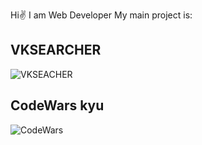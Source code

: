 Hi✌
I am Web Developer
My main project is:
## VKSEARCHER
![VKSEACHER](https://vksearcher.ru/)

## CodeWars kyu
![CodeWars](https://user-images.githubusercontent.com/36971976/191863964-e7031d40-1c3d-41ec-98fd-6e14cd8a33a1.png)

